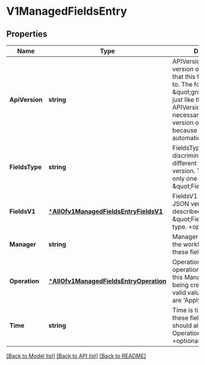 # V1ManagedFieldsEntry

## Properties
Name | Type | Description | Notes
------------ | ------------- | ------------- | -------------
**ApiVersion** | **string** | APIVersion defines the version of this resource that this field set applies to. The format is \&quot;group/version\&quot; just like the top-level APIVersion field. It is necessary to track the version of a field set because it cannot be automatically converted. | [optional] [default to null]
**FieldsType** | **string** | FieldsType is the discriminator for the different fields format and version. There is currently only one possible value: \&quot;FieldsV1\&quot; | [optional] [default to null]
**FieldsV1** | [***AllOfv1ManagedFieldsEntryFieldsV1**](AllOfv1ManagedFieldsEntryFieldsV1.md) | FieldsV1 holds the first JSON version format as described in the \&quot;FieldsV1\&quot; type. +optional | [optional] [default to null]
**Manager** | **string** | Manager is an identifier of the workflow managing these fields. | [optional] [default to null]
**Operation** | [***AllOfv1ManagedFieldsEntryOperation**](AllOfv1ManagedFieldsEntryOperation.md) | Operation is the type of operation which lead to this ManagedFieldsEntry being created. The only valid values for this field are &#x27;Apply&#x27; and &#x27;Update&#x27;. | [optional] [default to null]
**Time** | **string** | Time is timestamp of when these fields were set. It should always be empty if Operation is &#x27;Apply&#x27; +optional | [optional] [default to null]

[[Back to Model list]](../README.md#documentation-for-models) [[Back to API list]](../README.md#documentation-for-api-endpoints) [[Back to README]](../README.md)


